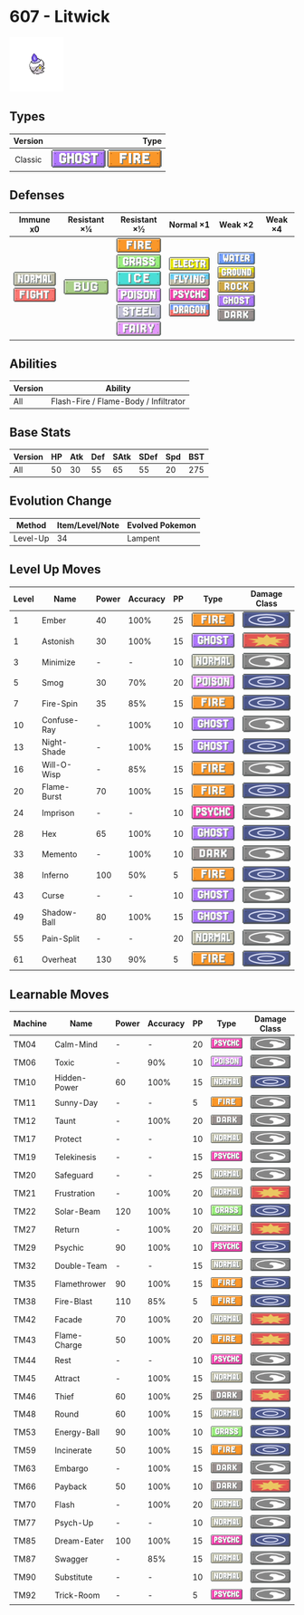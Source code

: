 # 607 - Litwick

![litwick](../img/pokemon/607.png)

## Types

| Version | Type                                                            |
| :-----: | --------------------------------------------------------------: |
| Classic | ![ghost](../img/types/ghost.png) ![fire](../img/types/fire.png) |

## Defenses

| Immune x0                                                                     | Resistant ×¼                 | Resistant ×½                                                                                                                                                                                                          | Normal ×1                                                                                                                                                     | Weak ×2                                                                                                                                                                            | Weak ×4 |
| ----------------------------------------------------------------------------- | ---------------------------- | --------------------------------------------------------------------------------------------------------------------------------------------------------------------------------------------------------------------- | ------------------------------------------------------------------------------------------------------------------------------------------------------------- | ---------------------------------------------------------------------------------------------------------------------------------------------------------------------------------- | ------- |
| ![normal](../img/types/normal.png)<br/>![fighting](../img/types/fighting.png) | ![bug](../img/types/bug.png) | ![fire](../img/types/fire.png)<br/>![grass](../img/types/grass.png)<br/>![ice](../img/types/ice.png)<br/>![poison](../img/types/poison.png)<br/>![steel](../img/types/steel.png)<br/>![fairy](../img/types/fairy.png) | ![electric](../img/types/electric.png)<br/>![flying](../img/types/flying.png)<br/>![psychic](../img/types/psychic.png)<br/>![dragon](../img/types/dragon.png) | ![water](../img/types/water.png)<br/>![ground](../img/types/ground.png)<br/>![rock](../img/types/rock.png)<br/>![ghost](../img/types/ghost.png)<br/>![dark](../img/types/dark.png) |         |

## Abilities

| Version | Ability                               |
| ------- | ------------------------------------- |
| All     | Flash-Fire / Flame-Body / Infiltrator |

## Base Stats

| Version | HP | Atk | Def | SAtk | SDef | Spd | BST |
| ------- | -- | --- | --- | ---- | ---- | --- | --- |
| All     | 50 | 30  | 55  | 65   | 55   | 20  | 275 |

## Evolution Change

| Method   | Item/Level/Note | Evolved Pokemon |
| -------- | --------------- | --------------- |
| Level-Up | 34              | Lampent         |

## Level Up Moves

| Level | Name        | Power | Accuracy | PP | Type                                 | Damage Class                           |
| ----- | ----------- | ----- | -------- | -- | ------------------------------------ | -------------------------------------- |
| 1     | Ember       | 40    | 100%     | 25 | ![fire](../img/types/fire.png)       | ![special](../img/types/special.png)   |
| 1     | Astonish    | 30    | 100%     | 15 | ![ghost](../img/types/ghost.png)     | ![physical](../img/types/physical.png) |
| 3     | Minimize    | -     | -        | 10 | ![normal](../img/types/normal.png)   | ![status](../img/types/status.png)     |
| 5     | Smog        | 30    | 70%      | 20 | ![poison](../img/types/poison.png)   | ![special](../img/types/special.png)   |
| 7     | Fire-Spin   | 35    | 85%      | 15 | ![fire](../img/types/fire.png)       | ![special](../img/types/special.png)   |
| 10    | Confuse-Ray | -     | 100%     | 10 | ![ghost](../img/types/ghost.png)     | ![status](../img/types/status.png)     |
| 13    | Night-Shade | -     | 100%     | 15 | ![ghost](../img/types/ghost.png)     | ![special](../img/types/special.png)   |
| 16    | Will-O-Wisp | -     | 85%      | 15 | ![fire](../img/types/fire.png)       | ![status](../img/types/status.png)     |
| 20    | Flame-Burst | 70    | 100%     | 15 | ![fire](../img/types/fire.png)       | ![special](../img/types/special.png)   |
| 24    | Imprison    | -     | -        | 10 | ![psychic](../img/types/psychic.png) | ![status](../img/types/status.png)     |
| 28    | Hex         | 65    | 100%     | 10 | ![ghost](../img/types/ghost.png)     | ![special](../img/types/special.png)   |
| 33    | Memento     | -     | 100%     | 10 | ![dark](../img/types/dark.png)       | ![status](../img/types/status.png)     |
| 38    | Inferno     | 100   | 50%      | 5  | ![fire](../img/types/fire.png)       | ![special](../img/types/special.png)   |
| 43    | Curse       | -     | -        | 10 | ![ghost](../img/types/ghost.png)     | ![status](../img/types/status.png)     |
| 49    | Shadow-Ball | 80    | 100%     | 15 | ![ghost](../img/types/ghost.png)     | ![special](../img/types/special.png)   |
| 55    | Pain-Split  | -     | -        | 20 | ![normal](../img/types/normal.png)   | ![status](../img/types/status.png)     |
| 61    | Overheat    | 130   | 90%      | 5  | ![fire](../img/types/fire.png)       | ![special](../img/types/special.png)   |

## Learnable Moves

| Machine | Name         | Power | Accuracy | PP | Type                                 | Damage Class                           |
| ------- | ------------ | ----- | -------- | -- | ------------------------------------ | -------------------------------------- |
| TM04    | Calm-Mind    | -     | -        | 20 | ![psychic](../img/types/psychic.png) | ![status](../img/types/status.png)     |
| TM06    | Toxic        | -     | 90%      | 10 | ![poison](../img/types/poison.png)   | ![status](../img/types/status.png)     |
| TM10    | Hidden-Power | 60    | 100%     | 15 | ![normal](../img/types/normal.png)   | ![special](../img/types/special.png)   |
| TM11    | Sunny-Day    | -     | -        | 5  | ![fire](../img/types/fire.png)       | ![status](../img/types/status.png)     |
| TM12    | Taunt        | -     | 100%     | 20 | ![dark](../img/types/dark.png)       | ![status](../img/types/status.png)     |
| TM17    | Protect      | -     | -        | 10 | ![normal](../img/types/normal.png)   | ![status](../img/types/status.png)     |
| TM19    | Telekinesis  | -     | -        | 15 | ![psychic](../img/types/psychic.png) | ![status](../img/types/status.png)     |
| TM20    | Safeguard    | -     | -        | 25 | ![normal](../img/types/normal.png)   | ![status](../img/types/status.png)     |
| TM21    | Frustration  | -     | 100%     | 20 | ![normal](../img/types/normal.png)   | ![physical](../img/types/physical.png) |
| TM22    | Solar-Beam   | 120   | 100%     | 10 | ![grass](../img/types/grass.png)     | ![special](../img/types/special.png)   |
| TM27    | Return       | -     | 100%     | 20 | ![normal](../img/types/normal.png)   | ![physical](../img/types/physical.png) |
| TM29    | Psychic      | 90    | 100%     | 10 | ![psychic](../img/types/psychic.png) | ![special](../img/types/special.png)   |
| TM32    | Double-Team  | -     | -        | 15 | ![normal](../img/types/normal.png)   | ![status](../img/types/status.png)     |
| TM35    | Flamethrower | 90    | 100%     | 15 | ![fire](../img/types/fire.png)       | ![special](../img/types/special.png)   |
| TM38    | Fire-Blast   | 110   | 85%      | 5  | ![fire](../img/types/fire.png)       | ![special](../img/types/special.png)   |
| TM42    | Facade       | 70    | 100%     | 20 | ![normal](../img/types/normal.png)   | ![physical](../img/types/physical.png) |
| TM43    | Flame-Charge | 50    | 100%     | 20 | ![fire](../img/types/fire.png)       | ![physical](../img/types/physical.png) |
| TM44    | Rest         | -     | -        | 10 | ![psychic](../img/types/psychic.png) | ![status](../img/types/status.png)     |
| TM45    | Attract      | -     | 100%     | 15 | ![normal](../img/types/normal.png)   | ![status](../img/types/status.png)     |
| TM46    | Thief        | 60    | 100%     | 25 | ![dark](../img/types/dark.png)       | ![physical](../img/types/physical.png) |
| TM48    | Round        | 60    | 100%     | 15 | ![normal](../img/types/normal.png)   | ![special](../img/types/special.png)   |
| TM53    | Energy-Ball  | 90    | 100%     | 10 | ![grass](../img/types/grass.png)     | ![special](../img/types/special.png)   |
| TM59    | Incinerate   | 50    | 100%     | 15 | ![fire](../img/types/fire.png)       | ![special](../img/types/special.png)   |
| TM63    | Embargo      | -     | 100%     | 15 | ![dark](../img/types/dark.png)       | ![status](../img/types/status.png)     |
| TM66    | Payback      | 50    | 100%     | 10 | ![dark](../img/types/dark.png)       | ![physical](../img/types/physical.png) |
| TM70    | Flash        | -     | 100%     | 20 | ![normal](../img/types/normal.png)   | ![status](../img/types/status.png)     |
| TM77    | Psych-Up     | -     | -        | 10 | ![normal](../img/types/normal.png)   | ![status](../img/types/status.png)     |
| TM85    | Dream-Eater  | 100   | 100%     | 15 | ![psychic](../img/types/psychic.png) | ![special](../img/types/special.png)   |
| TM87    | Swagger      | -     | 85%      | 15 | ![normal](../img/types/normal.png)   | ![status](../img/types/status.png)     |
| TM90    | Substitute   | -     | -        | 10 | ![normal](../img/types/normal.png)   | ![status](../img/types/status.png)     |
| TM92    | Trick-Room   | -     | -        | 5  | ![psychic](../img/types/psychic.png) | ![status](../img/types/status.png)     |